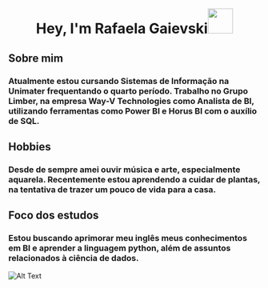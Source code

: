 <h1 align="center">Hey, I'm Rafaela Gaievski<img src="https://media.giphy.com/media/mGcNjsfWAjY5AEZNw6/giphy.gif" width="50"></h2>

## Sobre mim
### Atualmente estou cursando Sistemas de Informação na Unimater frequentando o quarto período. Trabalho no Grupo Limber, na empresa Way-V Technologies como Analista de BI, utilizando ferramentas como Power BI e Horus BI com o auxílio de SQL.

## Hobbies
### Desde de sempre amei ouvir música e arte, especialmente aquarela. Recentemente estou aprendendo a cuidar de plantas, na tentativa de trazer um pouco de vida para a casa.

## Foco dos estudos
### Estou buscando aprimorar meu inglês meus conhecimentos em BI e aprender a linguagem python, além de assuntos relacionados à ciência de dados.

![Alt Text](https://media0.giphy.com/media/v1.Y2lkPTc5MGI3NjExd21vM3Q2b2dlMDV1bGh1bTIyYW80ZHpybXVzanV5anJwbm83dXB6MyZlcD12MV9pbnRlcm5hbF9naWZfYnlfaWQmY3Q9Zw/AFlAxHddRi3Bu/giphy.gif)